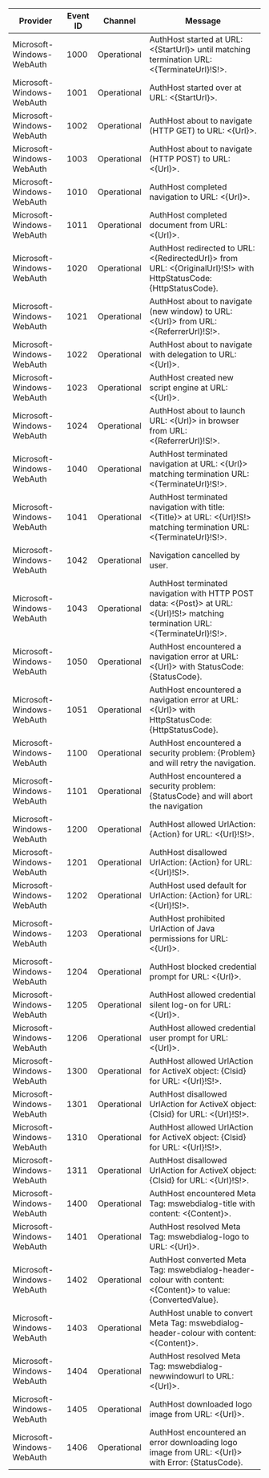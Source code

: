 Provider                   |  Event ID  |  Channel      |  Message
---------------------------|------------|---------------|--------------------------------------------------------------------------------------------------------------------------------
Microsoft-Windows-WebAuth  |  1000      |  Operational  |  AuthHost started at URL: <{StartUrl}> until matching termination URL: <{TerminateUrl}!S!>.
Microsoft-Windows-WebAuth  |  1001      |  Operational  |  AuthHost started over at URL: <{StartUrl}>.
Microsoft-Windows-WebAuth  |  1002      |  Operational  |  AuthHost about to navigate (HTTP GET) to URL: <{Url}>.
Microsoft-Windows-WebAuth  |  1003      |  Operational  |  AuthHost about to navigate (HTTP POST) to URL: <{Url}>.
Microsoft-Windows-WebAuth  |  1010      |  Operational  |  AuthHost completed navigation to URL: <{Url}>.
Microsoft-Windows-WebAuth  |  1011      |  Operational  |  AuthHost completed document from URL: <{Url}>.
Microsoft-Windows-WebAuth  |  1020      |  Operational  |  AuthHost redirected to URL: <{RedirectedUrl}> from URL: <{OriginalUrl}!S!> with HttpStatusCode: {HttpStatusCode}.
Microsoft-Windows-WebAuth  |  1021      |  Operational  |  AuthHost about to navigate (new window) to URL: <{Url}> from URL: <{ReferrerUrl}!S!>.
Microsoft-Windows-WebAuth  |  1022      |  Operational  |  AuthHost about to navigate with delegation to URL: <{Url}>.
Microsoft-Windows-WebAuth  |  1023      |  Operational  |  AuthHost created new script engine at URL: <{Url}>.
Microsoft-Windows-WebAuth  |  1024      |  Operational  |  AuthHost about to launch URL: <{Url}> in browser from URL: <{ReferrerUrl}!S!>.
Microsoft-Windows-WebAuth  |  1040      |  Operational  |  AuthHost terminated navigation at URL: <{Url}> matching termination URL: <{TerminateUrl}!S!>.
Microsoft-Windows-WebAuth  |  1041      |  Operational  |  AuthHost terminated navigation with title: <{Title}> at URL: <{Url}!S!> matching termination URL: <{TerminateUrl}!S!>.
Microsoft-Windows-WebAuth  |  1042      |  Operational  |  Navigation cancelled by user.
Microsoft-Windows-WebAuth  |  1043      |  Operational  |  AuthHost terminated navigation with HTTP POST data: <{Post}> at URL: <{Url}!S!> matching termination URL: <{TerminateUrl}!S!>.
Microsoft-Windows-WebAuth  |  1050      |  Operational  |  AuthHost encountered a navigation error at URL: <{Url}> with StatusCode: {StatusCode}.
Microsoft-Windows-WebAuth  |  1051      |  Operational  |  AuthHost encountered a navigation error at URL: <{Url}> with HttpStatusCode: {HttpStatusCode}.
Microsoft-Windows-WebAuth  |  1100      |  Operational  |  AuthHost encountered a security problem: {Problem} and will retry the navigation.
Microsoft-Windows-WebAuth  |  1101      |  Operational  |  AuthHost encountered a security problem: {StatusCode} and will abort the navigation
Microsoft-Windows-WebAuth  |  1200      |  Operational  |  AuthHost allowed UrlAction: {Action} for URL: <{Url}!S!>.
Microsoft-Windows-WebAuth  |  1201      |  Operational  |  AuthHost disallowed UrlAction: {Action} for URL: <{Url}!S!>.
Microsoft-Windows-WebAuth  |  1202      |  Operational  |  AuthHost used default for UrlAction: {Action} for URL: <{Url}!S!>.
Microsoft-Windows-WebAuth  |  1203      |  Operational  |  AuthHost prohibited UrlAction of Java permissions for URL: <{Url}>.
Microsoft-Windows-WebAuth  |  1204      |  Operational  |  AuthHost blocked credential prompt for URL: <{Url}>.
Microsoft-Windows-WebAuth  |  1205      |  Operational  |  AuthHost allowed credential silent log-on for URL: <{Url}>.
Microsoft-Windows-WebAuth  |  1206      |  Operational  |  AuthHost allowed credential user prompt for URL: <{Url}>.
Microsoft-Windows-WebAuth  |  1300      |  Operational  |  AuthHost allowed UrlAction for ActiveX object: {Clsid} for URL: <{Url}!S!>.
Microsoft-Windows-WebAuth  |  1301      |  Operational  |  AuthHost disallowed UrlAction for ActiveX object: {Clsid} for URL: <{Url}!S!>.
Microsoft-Windows-WebAuth  |  1310      |  Operational  |  AuthHost allowed UrlAction for ActiveX object: {Clsid} for URL: <{Url}!S!>.
Microsoft-Windows-WebAuth  |  1311      |  Operational  |  AuthHost disallowed UrlAction for ActiveX object: {Clsid} for URL: <{Url}!S!>.
Microsoft-Windows-WebAuth  |  1400      |  Operational  |  AuthHost encountered Meta Tag: mswebdialog-title with content: <{Content}>.
Microsoft-Windows-WebAuth  |  1401      |  Operational  |  AuthHost resolved Meta Tag: mswebdialog-logo to URL: <{Url}>.
Microsoft-Windows-WebAuth  |  1402      |  Operational  |  AuthHost converted Meta Tag: mswebdialog-header-colour with content: <{Content}> to value: {ConvertedValue}.
Microsoft-Windows-WebAuth  |  1403      |  Operational  |  AuthHost unable to convert Meta Tag: mswebdialog-header-colour with content: <{Content}>.
Microsoft-Windows-WebAuth  |  1404      |  Operational  |  AuthHost resolved Meta Tag: mswebdialog-newwindowurl to URL: <{Url}>.
Microsoft-Windows-WebAuth  |  1405      |  Operational  |  AuthHost downloaded logo image from URL: <{Url}>.
Microsoft-Windows-WebAuth  |  1406      |  Operational  |  AuthHost encountered an error downloading logo image from URL: <{Url}> with Error: {StatusCode}.